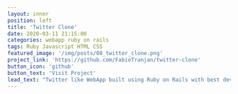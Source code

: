 ```yaml
---
layout: inner
position: left
title: 'Twitter Clone'
date: 2020-03-11 21:15:00
categories: webapp ruby on rails
tags: Ruby Javascript HTML CSS
featured_image: '/img/posts/08_twitter_clone.png'
project_link: 'https://github.com/FabioTranjan/twitter-clone'
button_icon: 'github'
button_text: 'Visit Project'
lead_text: "Twitter like WebApp built using Ruby on Rails with best development practices"
---
```

